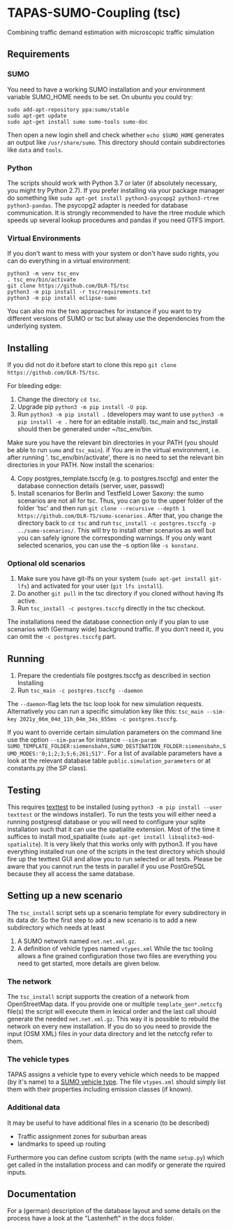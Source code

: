 # TAPAS-SUMO-Coupling (tsc)
Combining traffic demand estimation with microscopic traffic simulation

## Requirements

### SUMO
You need to have a working SUMO installation and your environment variable SUMO_HOME needs to be set.
On ubuntu you could try:

```
sudo add-apt-repository ppa:sumo/stable
sudo apt-get update
sudo apt-get install sumo sumo-tools sumo-doc
```

Then open a new login shell and check whether `echo $SUMO_HOME` generates an output like `/usr/share/sumo`. This directory should contain
subdirectories like `data` and `tools`.

### Python
The scripts should work with Python 3.7 or later (if absolutely necessary, you might try Python 2.7).
If you prefer installing via your package manager do something like
`sudo apt-get install python3-psycopg2 python3-rtree python3-pandas`.
The psycopg2 adapter is needed for database communication.
It is strongly recommended to have the rtree module which speeds up several lookup procedures and pandas
if you need GTFS import.

### Virtual Environments
If you don't want to mess with your system or don't have sudo rights, you can do everything in a virtual environment:

```
python3 -m venv tsc_env
. tsc_env/bin/activate
git clone https://github.com/DLR-TS/tsc
python3 -m pip install -r tsc/requirements.txt
python3 -m pip install eclipse-sumo
```

You can also mix the two approaches for instance if you want to try different versions of SUMO or tsc
but alway use the dependencies from the underlying system.

## Installing
If you did not do it before start to clone this repo `git clone https://github.com/DLR-TS/tsc`.

For bleeding edge:

1. Change the directory `cd tsc`.
2. Upgrade pip `python3 -m pip install -U pip`.
3. Run `python3 -m pip install .` (developers may want to use `python3 -m pip install -e .` here for an editable install). tsc_main and tsc_install should then be generated under ~/tsc_env/bin.

Make sure you have the relevant bin directories in your PATH (you should be able to run `sumo` and `tsc_main`). if You are in the virtual environment, i.e. after running '. tsc_env/bin/activate', there is no need to set the relevant bin directories in your PATH. Now install the scenarios:

4. Copy postgres_template.tsccfg (e.g. to postgres.tsccfg) and enter the database connection details (server, user, passwd)
5. Install scenarios for Berlin and Testfield Lower Saxony: the sumo scenarios are not all for tsc. Thus, you can go to the upper folder of the folder 'tsc' and then run `git clone --recursive --depth 1 https://github.com/DLR-TS/sumo-scenarios` . After that, you change the directory back to `cd tsc` and run `tsc_install -c postgres.tsccfg -p ../sumo-scenarios/`.
   This will try to install other scenarios as well but you can safely ignore the corresponding warnings. If you only want selected scenarios, you can use the -s option like `-s konstanz`.

### Optional old scenarios
1. Make sure you have git-lfs on your system (`sudo apt-get install git-lfs`) and activated for your user (`git lfs install`).
2. Do another `git pull` in the tsc directory if you cloned without having lfs active.
3. Run `tsc_install -c postgres.tsccfg` directly in the tsc checkout.

The installations need the database connection only if you plan to use scenarios with (Germany wide) background traffic.
If you don't need it, you can omit the `-c postgres.tsccfg` part.

## Running
1. Prepare the credentials file postgres.tsccfg as described in section Installing
2. Run `tsc_main -c postgres.tsccfg --daemon`

The `--daemon`-flag lets the tsc loop look for new simulation requests. Alternatively you can run a specific
simulation key like this: `tsc_main --sim-key 2021y_06m_04d_11h_04m_34s_855ms -c postgres.tsccfg`.

If you want to override certain simulation parameters on the command line use the option `--sim-param` for instance
`--sim-param SUMO_TEMPLATE_FOLDER:siemensbahn,SUMO_DESTINATION_FOLDER:siemensbahn,SUMO_MODES:'0;1;2;3;5;6;261;517'`.
For a list of available parameters have a look at the relevant database table `public.simulation_parameters` or at constants.py (the SP class).

## Testing
This requires [texttest](https://www.texttest.org/) to be installed (using `python3 -m pip install --user texttest` or the windows installer).
To run the tests you will either need a running postgresql database or you will need to configure your sqlite installation such that it can use the spatialite extension.
Most of the time it suffices to install mod_spatialite (`sudo apt-get install libsqlite3-mod-spatialite`). It is very likely that this works only with python3.
If you have everything installed run one of the scripts in the test directory which should fire up the texttest GUI
and allow you to run selected or all tests. Please be aware that you cannot run the tests in parallel
if you use PostGreSQL because they all access the same database.

## Setting up a new scenario
The `tsc_install` script sets up a scenario template for every subdirectory in its data dir.
So the first step to add a new scenario is to add a new subdirectory which needs at least
1. A SUMO network named `net.net.xml.gz`.
2. A definition of vehicle types named `vtypes.xml`
While the tsc tooling allows a fine grained configuration those two files are everything you need to get started,
more details are given below.

### The network
The `tsc_install` script supports the creation of a network from OpenStreetMap data.
If you provide one or multiple `template_gen*.netccfg` file(s) the script will execute them in lexical order
and the last call should generate the needed `net.net.xml.gz`. This way it is possible to rebuild the network
on every new installation. If you do so you need to provide the input (OSM XML) files in your data directory and
let the netccfg refer to them.

### The vehicle types
TAPAS assigns a vehicle type to every vehicle which needs to be mapped (by it's name) to a 
[SUMO vehicle type](https://sumo.dlr.de/docs/Definition_of_Vehicles%2C_Vehicle_Types%2C_and_Routes.html#vehicle_types).
The file `vtypes.xml` should simply list them with their properties including emission classes (if known).

### Additional data
It may be useful to have additional files in a scenario (to be described)
- Traffic assignment zones for suburban areas
- landmarks to speed up routing

Furthermore you can define custom scripts (with the name `setup.py`) which get called in the installation process
and can modify or generate the rquired inputs.

## Documentation
For a (german) description of the database layout and some details on the process have a look at the "Lastenheft" in the docs folder.
